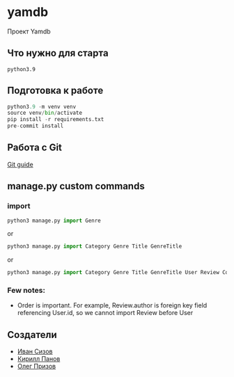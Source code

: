 # yamdb

Проект Yamdb

## Что нужно для старта

`python3.9`

## Подготовка к работе

```python
python3.9 -m venv venv
source venv/bin/activate
pip install -r requirements.txt
pre-commit install
```

## Работа с Git

[Git guide](./docs/Commits.md)

## manage.py custom commands
### import
```python
python3 manage.py import Genre
```
or
```python
python3 manage.py import Category Genre Title GenreTitle
```
or
```python
python3 manage.py import Category Genre Title GenreTitle User Review Comment
```
### Few notes:
+ Order is important. For example, Review.author is foreign key field referencing User.id, so we cannot import Review before User

## Создатели

- [Иван Сизов](https://github.com/frrenzy)
- [Кирилл Панов](https://github.com/pankirbor)
- [Олег Призов](https://github.com/OlegPrizov)
